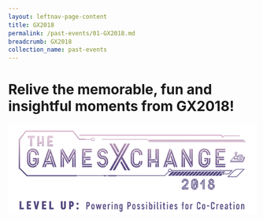 ```yaml
---
layout: leftnav-page-content
title: GX2018
permalink: /past-events/01-GX2018.md
breadcrumb: GX2018
collection_name: past-events
---
```


# Relive the memorable, fun and insightful moments from GX2018!
<a href="https://photos.app.goo.gl/Rgc5wcmtKzpkWraR6"><img src="/images/gx2018_logo_colour.png" alt="GX2018 logo"></a>
